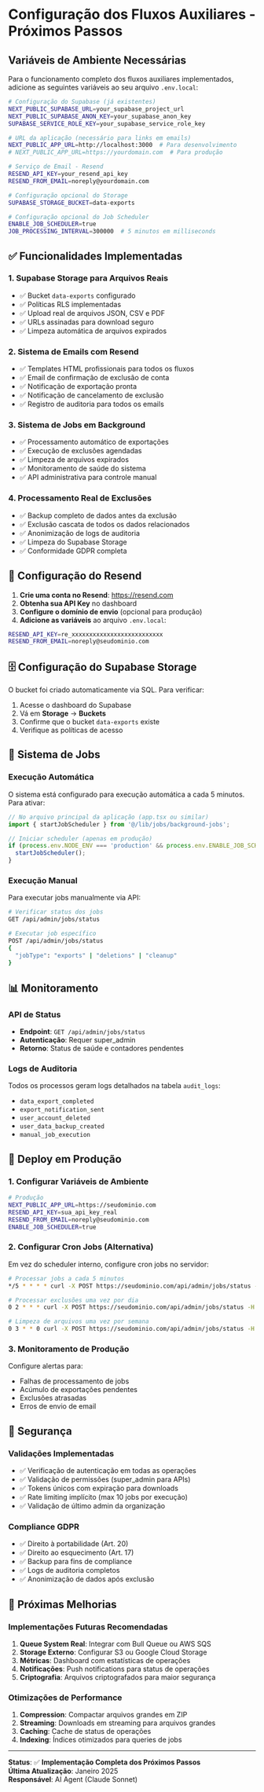 # Configuração dos Fluxos Auxiliares - Próximos Passos

## Variáveis de Ambiente Necessárias

Para o funcionamento completo dos fluxos auxiliares implementados, adicione as seguintes variáveis ao seu arquivo `.env.local`:

```bash
# Configuração do Supabase (já existentes)
NEXT_PUBLIC_SUPABASE_URL=your_supabase_project_url
NEXT_PUBLIC_SUPABASE_ANON_KEY=your_supabase_anon_key
SUPABASE_SERVICE_ROLE_KEY=your_supabase_service_role_key

# URL da aplicação (necessário para links em emails)
NEXT_PUBLIC_APP_URL=http://localhost:3000  # Para desenvolvimento
# NEXT_PUBLIC_APP_URL=https://yourdomain.com  # Para produção

# Serviço de Email - Resend
RESEND_API_KEY=your_resend_api_key
RESEND_FROM_EMAIL=noreply@yourdomain.com

# Configuração opcional do Storage
SUPABASE_STORAGE_BUCKET=data-exports

# Configuração opcional do Job Scheduler
ENABLE_JOB_SCHEDULER=true
JOB_PROCESSING_INTERVAL=300000  # 5 minutos em milliseconds
```

## ✅ Funcionalidades Implementadas

### 1. **Supabase Storage para Arquivos Reais** 
- ✅ Bucket `data-exports` configurado
- ✅ Políticas RLS implementadas
- ✅ Upload real de arquivos JSON, CSV e PDF
- ✅ URLs assinadas para download seguro
- ✅ Limpeza automática de arquivos expirados

### 2. **Sistema de Emails com Resend**
- ✅ Templates HTML profissionais para todos os fluxos
- ✅ Email de confirmação de exclusão de conta
- ✅ Notificação de exportação pronta
- ✅ Notificação de cancelamento de exclusão
- ✅ Registro de auditoria para todos os emails

### 3. **Sistema de Jobs em Background**
- ✅ Processamento automático de exportações
- ✅ Execução de exclusões agendadas
- ✅ Limpeza de arquivos expirados
- ✅ Monitoramento de saúde do sistema
- ✅ API administrativa para controle manual

### 4. **Processamento Real de Exclusões**
- ✅ Backup completo de dados antes da exclusão
- ✅ Exclusão cascata de todos os dados relacionados
- ✅ Anonimização de logs de auditoria
- ✅ Limpeza do Supabase Storage
- ✅ Conformidade GDPR completa

## 🔧 Configuração do Resend

1. **Crie uma conta no Resend**: https://resend.com
2. **Obtenha sua API Key** no dashboard
3. **Configure o domínio de envio** (opcional para produção)
4. **Adicione as variáveis** ao arquivo `.env.local`:

```bash
RESEND_API_KEY=re_xxxxxxxxxxxxxxxxxxxxxxxxxx
RESEND_FROM_EMAIL=noreply@seudominio.com
```

## 🗄️ Configuração do Supabase Storage

O bucket foi criado automaticamente via SQL. Para verificar:

1. Acesse o dashboard do Supabase
2. Vá em **Storage** → **Buckets**
3. Confirme que o bucket `data-exports` existe
4. Verifique as políticas de acesso

## 🤖 Sistema de Jobs

### Execução Automática
O sistema está configurado para execução automática a cada 5 minutos. Para ativar:

```typescript
// No arquivo principal da aplicação (app.tsx ou similar)
import { startJobScheduler } from '@/lib/jobs/background-jobs';

// Iniciar scheduler (apenas em produção)
if (process.env.NODE_ENV === 'production' && process.env.ENABLE_JOB_SCHEDULER === 'true') {
  startJobScheduler();
}
```

### Execução Manual
Para executar jobs manualmente via API:

```bash
# Verificar status dos jobs
GET /api/admin/jobs/status

# Executar job específico
POST /api/admin/jobs/status
{
  "jobType": "exports" | "deletions" | "cleanup"
}
```

## 📊 Monitoramento

### API de Status
- **Endpoint**: `GET /api/admin/jobs/status`
- **Autenticação**: Requer super_admin
- **Retorno**: Status de saúde e contadores pendentes

### Logs de Auditoria
Todos os processos geram logs detalhados na tabela `audit_logs`:

- `data_export_completed`
- `export_notification_sent`
- `user_account_deleted`
- `user_data_backup_created`
- `manual_job_execution`

## 🚀 Deploy em Produção

### 1. Configurar Variáveis de Ambiente
```bash
# Produção
NEXT_PUBLIC_APP_URL=https://seudominio.com
RESEND_API_KEY=sua_api_key_real
RESEND_FROM_EMAIL=noreply@seudominio.com
ENABLE_JOB_SCHEDULER=true
```

### 2. Configurar Cron Jobs (Alternativa)
Em vez do scheduler interno, configure cron jobs no servidor:

```bash
# Processar jobs a cada 5 minutos
*/5 * * * * curl -X POST https://seudominio.com/api/admin/jobs/status -H "Content-Type: application/json" -d '{"jobType":"exports"}'

# Processar exclusões uma vez por dia
0 2 * * * curl -X POST https://seudominio.com/api/admin/jobs/status -H "Content-Type: application/json" -d '{"jobType":"deletions"}'

# Limpeza de arquivos uma vez por semana
0 3 * * 0 curl -X POST https://seudominio.com/api/admin/jobs/status -H "Content-Type: application/json" -d '{"jobType":"cleanup"}'
```

### 3. Monitoramento de Produção
Configure alertas para:
- Falhas de processamento de jobs
- Acúmulo de exportações pendentes
- Exclusões atrasadas
- Erros de envio de email

## 🔐 Segurança

### Validações Implementadas
- ✅ Verificação de autenticação em todas as operações
- ✅ Validação de permissões (super_admin para APIs)
- ✅ Tokens únicos com expiração para downloads
- ✅ Rate limiting implícito (max 10 jobs por execução)
- ✅ Validação de último admin da organização

### Compliance GDPR
- ✅ Direito à portabilidade (Art. 20)
- ✅ Direito ao esquecimento (Art. 17)
- ✅ Backup para fins de compliance
- ✅ Logs de auditoria completos
- ✅ Anonimização de dados após exclusão

## 📝 Próximas Melhorias

### Implementações Futuras Recomendadas
1. **Queue System Real**: Integrar com Bull Queue ou AWS SQS
2. **Storage Externo**: Configurar S3 ou Google Cloud Storage
3. **Métricas**: Dashboard com estatísticas de operações
4. **Notificações**: Push notifications para status de operações
5. **Criptografia**: Arquivos criptografados para maior segurança

### Otimizações de Performance
1. **Compression**: Compactar arquivos grandes em ZIP
2. **Streaming**: Downloads em streaming para arquivos grandes
3. **Caching**: Cache de status de operações
4. **Indexing**: Índices otimizados para queries de jobs

---

**Status**: ✅ **Implementação Completa dos Próximos Passos**  
**Última Atualização**: Janeiro 2025  
**Responsável**: AI Agent (Claude Sonnet) 